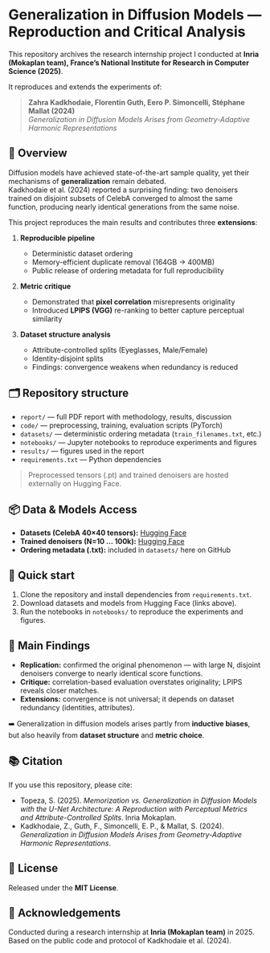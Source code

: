 # Generalization in Diffusion Models — Reproduction and Critical Analysis

This repository archives the research internship project I conducted at **Inria (Mokaplan team), France’s National Institute for Research in Computer Science (2025)**.  

It reproduces and extends the experiments of:

> **Zahra Kadkhodaie, Florentin Guth, Eero P. Simoncelli, Stéphane Mallat (2024)**  
> *Generalization in Diffusion Models Arises from Geometry-Adaptive Harmonic Representations*  

## 📖 Overview

Diffusion models have achieved state-of-the-art sample quality, yet their mechanisms of **generalization** remain debated.  
Kadkhodaie et al. (2024) reported a surprising finding: two denoisers trained on disjoint subsets of CelebA converged to almost the same function, producing nearly identical generations from the same noise.

This project reproduces the main results and contributes three **extensions**:

1. **Reproducible pipeline**  
   - Deterministic dataset ordering  
   - Memory-efficient duplicate removal (164GB → 400MB)  
   - Public release of ordering metadata for full reproducibility  

2. **Metric critique**  
   - Demonstrated that **pixel correlation** misrepresents originality  
   - Introduced **LPIPS (VGG)** re-ranking to better capture perceptual similarity  

3. **Dataset structure analysis**  
   - Attribute-controlled splits (Eyeglasses, Male/Female)  
   - Identity-disjoint splits  
   - Findings: convergence weakens when redundancy is reduced  

## 🗂 Repository structure

- `report/` — full PDF report with methodology, results, discussion  
- `code/` — preprocessing, training, evaluation scripts (PyTorch)  
- `datasets/` — deterministic ordering metadata (`train_filenames.txt`, etc.)  
- `notebooks/` — Jupyter notebooks to reproduce experiments and figures  
- `results/` — figures used in the report  
- `requirements.txt` — Python dependencies  

> Preprocessed tensors (.pt) and trained denoisers are hosted externally on Hugging Face.

## 📦 Data & Models Access

- **Datasets (CelebA 40×40 tensors):** [Hugging Face](https://huggingface.co/datasets/Sylvain-Topeza/inria-datasets/tree/main)  
- **Trained denoisers (N=10 … 100k):** [Hugging Face](https://huggingface.co/Sylvain-Topeza/inria-models/tree/main)
- **Ordering metadata (.txt):** included in `datasets/` here on GitHub  

## 🚀 Quick start

1. Clone the repository and install dependencies from `requirements.txt`.  
2. Download datasets and models from Hugging Face (links above).  
3. Run the notebooks in `notebooks/` to reproduce the experiments and figures.  

## 🔬 Main Findings

- **Replication:** confirmed the original phenomenon — with large N, disjoint denoisers converge to nearly identical score functions.  
- **Critique:** correlation-based evaluation overstates originality; LPIPS reveals closer matches.  
- **Extensions:** convergence is not universal; it depends on dataset redundancy (identities, attributes).  

➡️ Generalization in diffusion models arises partly from **inductive biases**, but also heavily from **dataset structure** and **metric choice**.  

## 📚 Citation

If you use this repository, please cite:

- Topeza, S. (2025). *Memorization vs. Generalization in Diffusion Models with the U-Net Architecture: A Reproduction with Perceptual Metrics and Attribute-Controlled Splits*. Inria Mokaplan.  
- Kadkhodaie, Z., Guth, F., Simoncelli, E. P., & Mallat, S. (2024). *Generalization in Diffusion Models Arises from Geometry-Adaptive Harmonic Representations*.  

## 📜 License

Released under the **MIT License**.  

## 🙋 Acknowledgements

Conducted during a research internship at **Inria (Mokaplan team)** in 2025.  
Based on the public code and protocol of Kadkhodaie et al. (2024).
